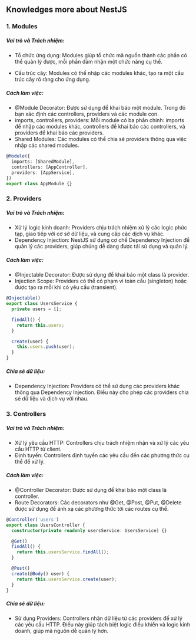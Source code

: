 ## Knowledges more about NestJS

### 1. Modules
##### Vai trò và Trách nhiệm:
- Tổ chức ứng dụng: Modules giúp tổ chức mã nguồn thành các phần có thể quản lý được, mỗi phần đảm nhận một chức năng cụ thể.

- Cấu trúc cây: Modules có thể nhập các modules khác, tạo ra một cấu trúc cây rõ ràng cho ứng dụng.

##### Cách làm việc:
- @Module Decorator: Được sử dụng để khai báo một module. Trong đó bạn xác định các controllers, providers và các module con.
- imports, controllers, providers: Mỗi module có ba phần chính: imports để nhập các modules khác, controllers để khai báo các controllers, và providers để khai báo các providers.
- Shared Modules: Các modules có thể chia sẻ providers thông qua việc nhập các shared modules.

```typescript
@Module({
  imports: [SharedModule],
  controllers: [AppController],
  providers: [AppService],
})
export class AppModule {}
```

### 2. Providers
##### Vai trò và Trách nhiệm:
- Xử lý logic kinh doanh: Providers chịu trách nhiệm xử lý các logic phức tạp, giao tiếp với cơ sở dữ liệu, và cung cấp các dịch vụ khác.
- Dependency Injection: NestJS sử dụng cơ chế Dependency Injection để quản lý các providers, giúp chúng dễ dàng được tái sử dụng và quản lý.

##### Cách làm việc:
- @Injectable Decorator: Được sử dụng để khai báo một class là provider.
- Injection Scope: Providers có thể có phạm vi toàn cầu (singleton) hoặc được tạo ra mỗi khi có yêu cầu (transient).

```typescript
@Injectable()
export class UsersService {
  private users = [];

  findAll() {
    return this.users;
  }

  create(user) {
    this.users.push(user);
  }
}
```
##### Chia sẻ dữ liệu:
- Dependency Injection: Providers có thể sử dụng các providers khác thông qua Dependency Injection. Điều này cho phép các providers chia sẻ dữ liệu và dịch vụ với nhau.

### 3. Controllers
##### Vai trò và Trách nhiệm:
- Xử lý yêu cầu HTTP: Controllers chịu trách nhiệm nhận và xử lý các yêu cầu HTTP từ client.
- Định tuyến: Controllers định tuyến các yêu cầu đến các phương thức cụ thể để xử lý.

##### Cách làm việc:
- @Controller Decorator: Được sử dụng để khai báo một class là controller.
- Route Decorators: Các decorators như @Get, @Post, @Put, @Delete được sử dụng để ánh xạ các phương thức tới các routes cụ thể.

```typescript
@Controller('users')
export class UsersController {
  constructor(private readonly usersService: UsersService) {}

  @Get()
  findAll() {
    return this.usersService.findAll();
  }

  @Post()
  create(@Body() user) {
    return this.usersService.create(user);
  }
}
```
##### Chia sẻ dữ liệu:
- Sử dụng Providers: Controllers nhận dữ liệu từ các providers để xử lý các yêu cầu HTTP. Điều này giúp tách biệt logic điều khiển và logic kinh doanh, giúp mã nguồn dễ quản lý hơn.